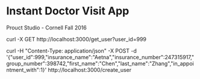 # Instant Doctor Visit App
Prouct Studio - Cornell Fall 2016


curl -X GET  http://localhost:3000/get_user?user_id=999





curl -H "Content-Type: application/json" -X POST -d '{"user_id":999,"insurance_name":"Aetna","insurance_number":247315917,"group_number":398742,"first_name":"Chen","last_name":"Zhang","in_appointment_with":1}' http://localhost:3000/create_user
